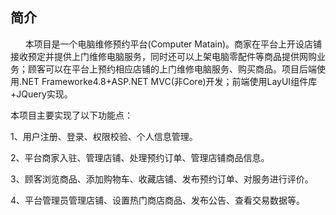 简介
-
&nbsp;&nbsp;&nbsp;&nbsp;&nbsp;&nbsp;本项目是一个电脑维修预约平台(Computer Matain)。商家在平台上开设店铺接收预定并提供上门维修电脑服务，同时还可以上架电脑零配件等商品提供网购业务；顾客可以在平台上预约相应店铺的上门维修电脑服务、购买商品。项目后端使用.NET Frameworke4.8+ASP.NET MVC(非Core)开发；前端使用LayUI组件库+JQuery实现。

本项目主要实现了以下功能点：

1、用户注册、登录、权限校验、个人信息管理。

2、平台商家入驻、管理店铺、处理预约订单、管理店铺商品信息。

3、顾客浏览商品、添加购物车、收藏店铺、发布预约订单、对服务进行评价。

4、平台管理员管理店铺、设置热门商店商品、发布公告、查看交易数据等。
